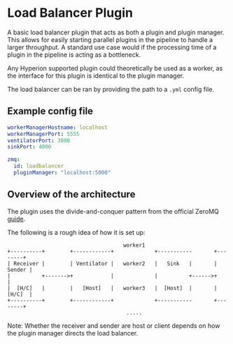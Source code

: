 # Load Balancer Plugin

A basic load balancer plugin that acts as both a plugin and plugin manager.
This allows for easily starting parallel plugins in the pipeline to handle a larger throughput.
A standard use case would if the processing time of a plugin in the pipeline is acting as a bottleneck.

Any Hyperion supported plugin could theoretically be used as a worker, as the interface for this plugin is
identical to the plugin manager.

The load balancer can be ran by providing the path to a `.yml` config file.

## Example config file
```yaml
workerManagerHostname: localhost
workerManagerPort: 5555
ventilatorPort: 3000
sinkPort: 4000

zmq:
  id: loadbalancer
  pluginManager: "localhost:5000"
```

## Overview of the architecture

The plugin uses the divide-and-conquer pattern from the official ZeroMQ 
[guide](http://zguide.zeromq.org/page:all#Divide-and-Conquer).

The following is a rough idea of how it is set up:

```
                                     worker1
+----------+        +------------+             +-----------       +--------+
| Receiver |        | Ventilator |   worker2   |   Sink   |       | Sender |
|          +------->+            |             |          +------>+        |
|  [H/C]   |        |   [Host]   |   worker3   |  [Host]  |       | [H/C]  |
+----------+        +------------+             +-----------       +--------+
                                      .....
```

Note: Whether the receiver and sender are host or client
depends on how the plugin manager directs the load balancer.